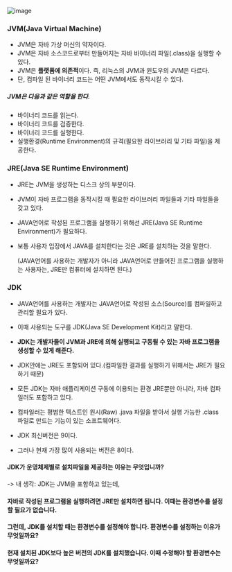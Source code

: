 ![image](https://user-images.githubusercontent.com/15938354/116842077-40b82500-ac16-11eb-86c1-27e4e4b72593.png)


### JVM(Java Virtual Machine)

- JVM은 자바 가상 머신의 약자이다.
- JVM은 자바 소스코드로부터 만들어지는 자바 바이너리 파일(.class)을 실행할 수 있다. 
- JVM은 **플랫폼에 의존적**이다. 
  즉, 리눅스의 JVM과 윈도우의 JVM은 다르다. 
- 단, 컴파일 된 바이너리 코드는 어떤 JVM에서도 동작시킬 수 있다. 

##### JVM은 다음과 같은 역할을 한다.

- 바이너리 코드를 읽는다.
- 바이너리 코드를 검증한다.
- 바이너리 코드를 실행한다. 
- 실행환경(Runtime Environment)의 규격(필요한 라이브러리 및 기타 파일)을 제공한다. 


### JRE(Java SE Runtime Environment)

- JRE는 JVM을 생성하는 디스크 상의 부분이다.

- JVM이 자바 프로그램을 동작시킬 때 필요한 라이브러리 파일들과 기타 파일들을 갖고 있다. 

- JAVA언어로 작성된 프로그램을 실행하기 위해선 JRE(Java SE Runtime Environment)가 필요하다. 

- 보통 사용자 입장에서 JAVA를 설치한다는 것은 JRE를 설치하는 것을 말한다.
  
  (JAVA언어를 사용하는 개발자가 아니라 JAVA언어로 만들어진 프로그램을 실행하는 사용자는, JRE만 컴퓨터에 설치하면 된다.)

### JDK

- JAVA언어를 사용하는 개발자는 JAVA언어로 작성된 소스(Source)를 컴파일하고 관리할 필요가 있다.

- 이때 사용되는 도구를 JDK(Java SE Development Kit)라고 말한다.

- **JDK는 개발자들이 JVM과 JRE에 의해 실행되고 구동될 수 있는 자바 프로그램을 생성할 수 있게 해준다.**

- JDK안에는 JRE도 포함되어 있다.(컴파일한 결과를 실행하기 위해서는 JRE가 필요하기 때문)

- 모든 JDK는 자바 애플리케이션 구동에 이용되는 환경 JRE뿐만 아니라, 자바 컴파일러도 포함하고 있다. 

- 컴파일러는 평범한 텍스트인 원시(Raw) .java 파일을 받아서 실행 가능한 .class 파일로 만드는 기능이 있는 소프트웨어다. 

- JDK 최신버전은 9이다. 
- 그러나 현재 가장 많이 사용되는 버전은 8이다.

#### JDK가 운영체제별로 설치파일을 제공하는 이유는 무엇입니까?
-> 내 생각: JDK는 JVM을 포함하고 있는데, 

#### 자바로 작성된 프로그램을 실행하려면 JRE만 설치하면 됩니다. 이때는 환경변수를 설정할 필요가 없습니다.
#### 그런데, JDK를 설치할 때는 환경변수를 설정해야 합니다. 환경변수를 설정하는 이유가 무엇일까요?
    

#### 현재 설치된 JDK보다 높은 버전의 JDK를 설치했습니다. 이때 수정해야 할 환경변수는 무엇일까요?
